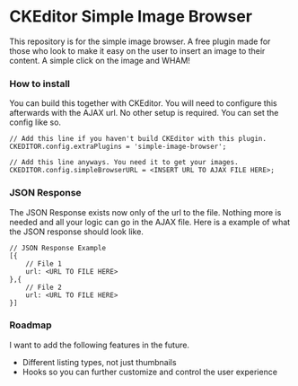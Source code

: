 CKEditor Simple Image Browser
=============================

This repository is for the simple image browser. A free plugin made for those who look to make it easy on the user to insert an image to their content. A simple click on the image and WHAM!

### How to install
You can build this together with CKEditor. You will need to configure this afterwards with the AJAX url. No other setup is required. You can set the config like so.

```
// Add this line if you haven't build CKEditor with this plugin.
CKEDITOR.config.extraPlugins = 'simple-image-browser';

// Add this line anyways. You need it to get your images.
CKEDITOR.config.simpleBrowserURL = <INSERT URL TO AJAX FILE HERE>;
```

### JSON Response
The JSON Response exists now only of the url to the file. Nothing more is needed and all your logic can go in the AJAX file. Here is a example of what the JSON response should look like.
```
// JSON Response Example
[{
    // File 1
    url: <URL TO FILE HERE>
},{
    // File 2
    url: <URL TO FILE HERE>
}]
```

### Roadmap
I want to add the following features in the future.

- Different listing types, not just thumbnails
- Hooks so you can further customize and control the user experience
